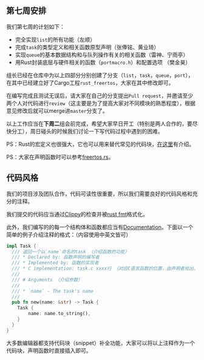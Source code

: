 ## 第七周安排

我们第七周的计划如下：

* 完全实现`list`的所有功能（左顺）
* 完成`task`的类型定义和相关函数原型声明（张俸铭、黄业琦）
* 实现`queue`的基本数据结构和与队列操作有关的相关函数（雷神、宁雨亭）
* 用Rust封装底层与硬件相关的函数（`portmacro.h`）和配置选项 （樊金昊）

组长已经在仓库中为以上四部分分别创建了分支（`list`，`task`，`queue`，`port`），在其中已经建立好了Cargo工程`rust_freertos`，大家在其中修改即可。

在编写完成且测试无误后，请大家在自己的分支提出`Pull request`，并邀请至少两个人对代码进行`review`（这主要是为了提高大家对不同模块的熟悉程度），根据意见修改后就可以merge进`master`分支了。

以上工作应当在**下周二**组会前完成，希望大家早日开工（特别是两人合作的，要尽快分工），周日碰头的时候我们讨论一下写代码过程中遇到的困难。



PS：Rust的宏定义也很强大，它也可以用来替代常见的代码块，[在这里](https://doc.rust-lang.org/rust-by-example/macros.html)有介绍。

PS：大家在声明函数时可以参考[freertos.rs](https://github.com/hashmismatch/freertos.rs/tree/master/src)。

## 代码风格

我们的项目涉及团队合作，代码可读性很重要，所以我们需要良好的代码风格和充分的注释。

我们提交的代码应当通过[Clippy](https://github.com/rust-lang/rust-clippy)的检查并被[rust fmt](https://github.com/rust-lang/rustfmt)格式化。

此外，我们编写的的每一个结构体和函数都应当有[Documentation](https://doc.rust-lang.org/rust-by-example/meta/doc.html)。下面以一个简单的例子介绍注释的格式：（内容使用中英文皆可）

```rust
impl Task {
  /// 返回一个以`name`命名的task （介绍函数的功能）
  /// * Declared by: 函数声明的编写者
  /// * Implemented by: 函数的实现者
  /// * C implementation: task.c xxxx行 （对应C语言函数的位置，由声明者给出，若对原函数有修改，请在此简要说明）
  ///
  /// # Arguments （介绍参数）
  /// 
  /// * `name` - The task's name
  ///
  pub fn new(name: &str) -> Task {
    Task {
        name: name.to_string(),
    }
  }
}
```

大多数编辑器都支持代码块（snippet）补全功能，大家可以将以上注释作为一个代码块，声明函数时直接插入即可。
